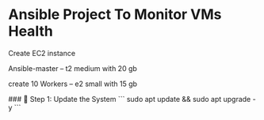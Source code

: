 #  Ansible Project To Monitor VMs Health
<p>
Create EC2 instance 
  
Ansible-master – t2 medium with 20 gb

create 10 Workers – e2 small with 15 gb
</p>
### 🔹 Step 1: Update the System
```
sudo apt update && sudo apt upgrade -y
```

